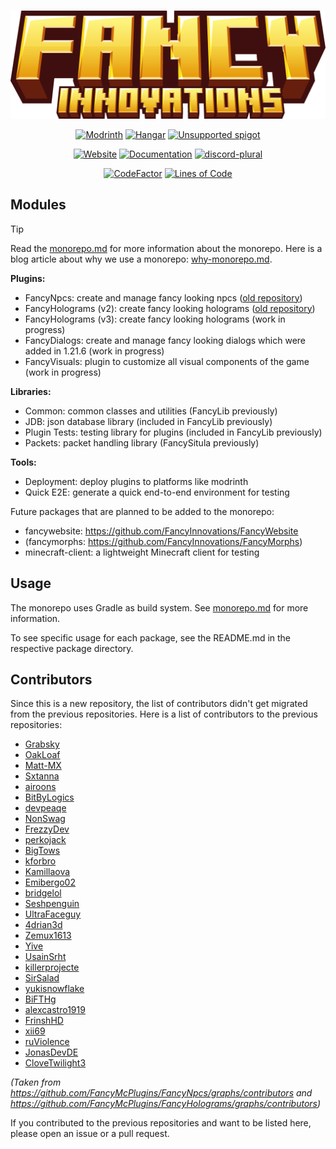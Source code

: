# 

<div align="center">

![](docs/src/static/logos-and-banners/fancyinnovations-banner.png)

[![Modrinth](https://cdn.jsdelivr.net/npm/@intergrav/devins-badges@3/assets/compact/available/modrinth_vector.svg)](https://modrinth.com/user/Oliver)
[![Hangar](https://cdn.jsdelivr.net/npm/@intergrav/devins-badges@3/assets/compact/available/hangar_vector.svg)](https://hangar.papermc.io/Oliver)
[![Unsupported spigot](https://cdn.jsdelivr.net/npm/@intergrav/devins-badges@3/assets/compact/unsupported/spigot_vector.svg)]()

[![Website](https://cdn.jsdelivr.net/npm/@intergrav/devins-badges@3/assets/compact/documentation/website_vector.svg)](https://fancyplugins.de)
[![Documentation](https://cdn.jsdelivr.net/npm/@intergrav/devins-badges@3/assets/compact/documentation/ghpages_vector.svg)](https://docs.fancyplugins.de)
[![discord-plural](https://cdn.jsdelivr.net/npm/@intergrav/devins-badges@3/assets/compact/social/discord-plural_46h.png)](https://discord.gg/ZUgYCEJUEx)


[![CodeFactor](https://www.codefactor.io/repository/github/fancyinnovations/fancyplugins/badge)](https://www.codefactor.io/repository/github/fancyinnovations/fancyplugins)
[![Lines of Code](https://tokei.rs/b1/github/fancyinnovations/fancyplugins?category=code)](https://github.com/fancyinnovations/fancyplugins)

</div>

## Modules

> [!TIP]
> Read the [monorepo.md](docs/src/development-guidelines/monorepo.md) for more information about the monorepo.
> Here is a blog article about why we use a monorepo: [why-monorepo.md](docs/src/blog/why-monorepo.md).

**Plugins:**
- FancyNpcs: create and manage fancy looking npcs ([old repository](https://github.com/FancyMcPlugins/FancyNpcs))
- FancyHolograms (v2): create fancy looking holograms ([old repository](https://github.com/FancyMcPlugins/FancyHolograms))
- FancyHolograms (v3): create fancy looking holograms (work in progress)
- FancyDialogs: create and manage fancy looking dialogs which were added in 1.21.6 (work in progress)
- FancyVisuals: plugin to customize all visual components of the game (work in progress)

**Libraries:**
- Common: common classes and utilities (FancyLib previously)
- JDB: json database library (included in FancyLib previously)
- Plugin Tests: testing library for plugins (included in FancyLib previously)
- Packets: packet handling library (FancySitula previously)

**Tools:**
- Deployment: deploy plugins to platforms like modrinth
- Quick E2E: generate a quick end-to-end environment for testing

Future packages that are planned to be added to the monorepo:
- fancywebsite: https://github.com/FancyInnovations/FancyWebsite
- (fancymorphs: https://github.com/FancyInnovations/FancyMorphs)
- minecraft-client: a lightweight Minecraft client for testing

## Usage

The monorepo uses Gradle as build system. See [monorepo.md](docs/src/development-guidelines/monorepo.md) for more information.

To see specific usage for each package, see the README.md in the respective package directory.

## Contributors

Since this is a new repository, the list of contributors didn't get migrated from the previous repositories.
Here is a list of contributors to the previous repositories:

- [Grabsky](https://github.com/Grabsky)
- [OakLoaf](https://github.com/OakLoaf)
- [Matt-MX](https://github.com/MattMX)
- [Sxtanna](https://github.com/Sxtanna)
- [airoons](https://github.com/airoons)
- [BitByLogics](https://github.com/BitByLogics)
- [devpeaqe](https://github.com/devpeaqe)
- [NonSwag](https://github.com/NonSwag)
- [FrezzyDev](https://github.com/FrezzyDev)
- [perkojack](https://github.com/perkojack)
- [BigTows](https://github.com/BigTows)
- [kforbro](https://github.com/kforbro)
- [Kamillaova](https://github.com/Kamillaova)
- [Emibergo02](https://github.com/Emibergo02)
- [bridgelol](https://github.com/bridgelol)
- [Seshpenguin](https://github.com/Seshpenguin)
- [UltraFaceguy](https://github.com/UltraFaceguy)
- [4drian3d](https://github.com/4drian3d)
- [Zemux1613](https://github.com/Zemux1613)
- [Yive](https://github.com/Yive)
- [UsainSrht](https://github.com/UsainSrht)
- [killerprojecte](https://github.com/killerprojecte)
- [SirSalad](https://github.com/SirSalad)
- [yukisnowflake](https://github.com/yukisnowflake)
- [BiFTHg](https://github.com/BiFTHg)
- [alexcastro1919](https://github.com/alexcastro1919)
- [FrinshHD](https://github.com/FrinshHD)
- [xii69](https://github.com/xii69)
- [ruViolence](https://github.com/ruViolence)
- [JonasDevDE](https://github.com/JonasDevDE)
- [CloveTwilight3](https://github.com/CloveTwilight3)

*(Taken from https://github.com/FancyMcPlugins/FancyNpcs/graphs/contributors and https://github.com/FancyMcPlugins/FancyHolograms/graphs/contributors)*

If you contributed to the previous repositories and want to be listed here, please open an issue or a pull request.